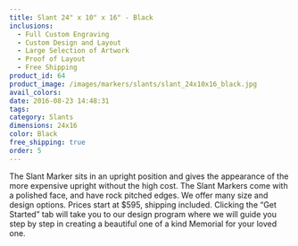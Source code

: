 ```yaml
---
title: Slant 24" x 10" x 16" - Black
inclusions:
  - Full Custom Engraving
  - Custom Design and Layout
  - Large Selection of Artwork
  - Proof of Layout
  - Free Shipping
product_id: 64
product_image: /images/markers/slants/slant_24x10x16_black.jpg
avail_colors: 
date: 2016-08-23 14:48:31
tags:
category: Slants
dimensions: 24x16
color: Black
free_shipping: true
order: 5
---
```

The Slant Marker sits in an upright position and gives the appearance of the more expensive upright without the high cost. The Slant Markers come with a polished face, and have rock pitched edges. We offer many size and design options. Prices start at $595, shipping included. Clicking the “Get Started” tab will take you to our design program where we will guide you step by step in creating a beautiful one of a kind Memorial for your loved one.